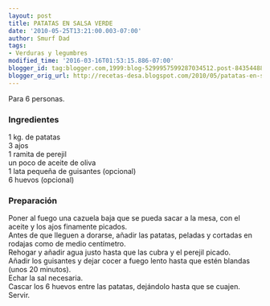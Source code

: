 ```yaml
---
layout: post
title: PATATAS EN SALSA VERDE
date: '2010-05-25T13:21:00.003-07:00'
author: Smurf Dad
tags:
- Verduras y legumbres
modified_time: '2016-03-16T01:53:15.886-07:00'
blogger_id: tag:blogger.com,1999:blog-5299957599287034512.post-8435448875563448376
blogger_orig_url: http://recetas-desa.blogspot.com/2010/05/patatas-en-salsa-verde.html
---
```


Para 6 personas.<br /><h3>Ingredientes</h3>1 kg. de patatas<br />3 ajos<br />1 ramita de perejil<br />un poco de aceite de oliva<br />1 lata pequeña de guisantes (opcional)<br />6 huevos (opcional)<br /><h3>Preparación</h3>Poner al fuego una cazuela baja que se pueda sacar a la mesa, con el aceite y los ajos finamente picados.<br />Antes de que lleguen a dorarse, añadir las patatas, peladas y cortadas en rodajas como de medio centímetro.<br />Rehogar y añadir agua justo hasta que las cubra y el perejil picado.<br />Añadir los guisantes y dejar cocer a fuego lento hasta que estén blandas (unos 20 minutos).<br />Echar la sal necesaria.<br />Cascar los 6 huevos entre las patatas, dejándolo hasta que se cuajen.<br />Servir.